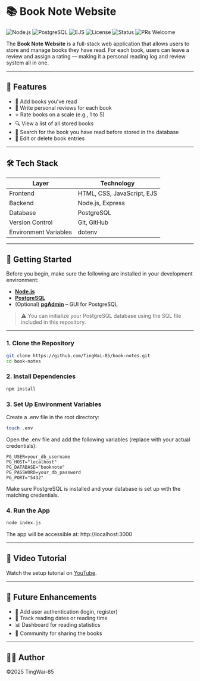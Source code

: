 # 📚 Book Note Website
![Node.js](https://img.shields.io/badge/Node.js-18.x-green?logo=node.js)
![PostgreSQL](https://img.shields.io/badge/PostgreSQL-Database-blue?logo=postgresql)
![EJS](https://img.shields.io/badge/EJS-Templating-orange?logo=ejs)
![License](https://img.shields.io/badge/License-MIT-yellow.svg)
![Status](https://img.shields.io/badge/Status-Completed-brightgreen.svg)
![PRs Welcome](https://img.shields.io/badge/PRs-welcome-blue.svg)

The **Book Note Website** is a full-stack web application that allows users to store and manage books they have read. For each book, users can leave a review and assign a rating — making it a personal reading log and review system all in one.

---

## 🌟 Features

- 📖 Add books you've read
- 📝 Write personal reviews for each book
- ⭐ Rate books on a scale (e.g., 1 to 5)
- 🔍 View a list of all stored books
- 🧐 Search for the book you have read before stored in the database
- 🧹 Edit or delete book entries

---

## 🛠️ Tech Stack

| Layer      | Technology                     |
|------------|--------------------------------|
| Frontend   | HTML, CSS, JavaScript, EJS     |
| Backend    | Node.js, Express               |
| Database   | PostgreSQL                     |
| Version Control | Git, GitHub               |
| Environment Variables | dotenv              |

---

## 🚀 Getting Started

Before you begin, make sure the following are installed in your development environment:

- **[Node.js](https://nodejs.org/en/download)**
- **[PostgreSQL](https://www.postgresql.org/download/)**
- (Optional) **[pgAdmin](https://www.pgadmin.org/download/)** – GUI for PostgreSQL

> ⚠️ You can initialize your PostgreSQL database using the SQL file included in this repository.

---

### 1. Clone the Repository

```bash
git clone https://github.com/TingWai-85/book-notes.git
cd book-notes
```

### 2. Install Dependencies
```bash
npm install
```

### 3. Set Up Environment Variables
Create a .env file in the root directory:
```bash
touch .env
```
Open the .env file and add the following variables (replace with your actual credentials):
```env
PG_USER=your_db_username
PG_HOST="localhost"
PG_DATABASE="booknote"
PG_PASSWORD=your_db_password
PG_PORT="5432"
```
Make sure PostgreSQL is installed and your database is set up with the matching credentials.

### 4. Run the App
```bash
node index.js
```
The app will be accessible at: http://localhost:3000

---

## 🎥 Video Tutorial

Watch the setup tutorial on [YouTube](https://www.youtube.com/watch?v=vx5v4JAE2as).

---

## 🔧 Future Enhancements

 - 🔐 Add user authentication (login, register)
 - 📅 Track reading dates or reading time
 - 📊 Dashboard for reading statistics
 - 👥 Community for sharing the books

---

## 👨‍💻 Author
©2025 TingWai-85
